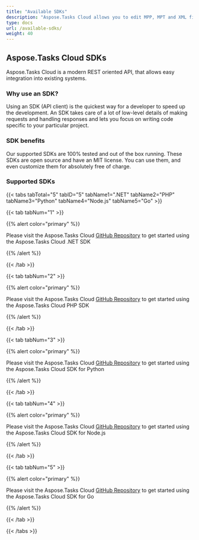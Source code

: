 ```yaml
---
title: "Available SDKs"
description: "Aspose.Tasks Cloud allows you to edit MPP, MPT and XML files. Moreover, our REST API can be used with nearly all languages like .NET, Node.JS, Python, PHP, Go, Java and many more."
type: docs
url: /available-sdks/
weight: 40
---
```


## **Aspose.Tasks Cloud SDKs**
Aspose.Tasks Cloud is a modern REST oriented API, that allows easy integration into existing systems.
### **Why use an SDK?**
Using an SDK (API client) is the quickest way for a developer to speed up the development. An SDK takes care of a lot of low-level details of making requests and handling responses and lets you focus on writing code specific to your particular project.
### **SDK benefits**
Our supported SDKs are 100% tested and out of the box running. These SDKs are open source and have an MIT license. You can use them, and even customize them for absolutely free of charge.
### **Supported SDKs**
{{< tabs tabTotal="5" tabID="5" tabName1=".NET" tabName2="PHP" tabName3="Python" tabName4="Node.js" tabName5="Go" >}}

{{< tab tabNum="1" >}}

{{% alert color="primary" %}}

Please visit the Aspose.Tasks Cloud [GitHub Repository](https://github.com/aspose-tasks-cloud/aspose-tasks-cloud-dotnet) to get started using the Aspose.Tasks Cloud .NET SDK

{{% /alert %}}

{{< /tab >}}

{{< tab tabNum="2" >}}

{{% alert color="primary" %}}

Please visit the Aspose.Tasks Cloud [GitHub Repository](https://github.com/aspose-tasks-cloud/aspose-tasks-cloud-php) to get started using the Aspose.Tasks Cloud PHP SDK

{{% /alert %}}

{{< /tab >}}

{{< tab tabNum="3" >}}

{{% alert color="primary" %}}

Please visit the Aspose.Tasks Cloud [GitHub Repository](https://github.com/aspose-tasks-cloud/aspose-tasks-cloud-python) to get started using the Aspose.Tasks Cloud SDK for Python

{{% /alert %}}

{{< /tab >}}

{{< tab tabNum="4" >}}

{{% alert color="primary" %}}

Please visit the Aspose.Tasks Cloud [GitHub Repository](https://github.com/aspose-tasks-cloud/aspose-tasks-cloud-node) to get started using the Aspose.Tasks Cloud SDK for Node.js

{{% /alert %}}

{{< /tab >}}

{{< tab tabNum="5" >}}

{{% alert color="primary" %}}

Please visit the Aspose.Tasks Cloud [GitHub Repository](https://github.com/aspose-tasks-cloud/aspose-tasks-cloud-go) to get started using the Aspose.Tasks Cloud SDK for Go

{{% /alert %}}

{{< /tab >}}

{{< /tabs >}}
